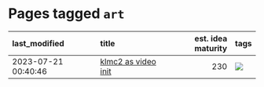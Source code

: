 # Pages tagged `art`

|last_modified|title|est. idea maturity|tags
|:---|:---|---:|:---|
|2023-07-21 00:40:46|[klmc2 as video init](../klmc2_as_video_init.md)|230|[![](https://img.shields.io/badge/tag-art-43d799)](../tags/art.md)|